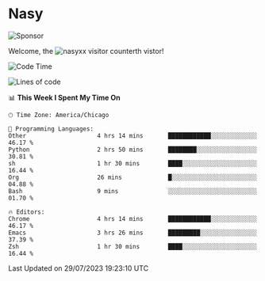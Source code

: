 # Nasy

<!--
<p align="center">
<img height="200" src="https://github-readme-stats.vercel.app/api?username=nasyxx&count_private=true&show_icons=true&theme=dracula&include_all_commits=true"/>
<img height="200" src="https://github-readme-stats.vercel.app/api/top-langs/?username=nasyxx&theme=dracula&hide=html,jupyter+notebook&count_private=true&show_icons=true"/>
</p>

  
----------------
-->

![Sponsor](https://img.shields.io/static/v1.svg?label=Sponsor&message=%E2%9D%A4&logo=GitHub&style=flat&color=pink)
 
Welcome, the ![nasyxx visitor counter](https://count.getloli.com/get/@nasyxx?theme=rule34)th vistor!
 
<!--START_SECTION:waka-->
![Code Time](http://img.shields.io/badge/Code%20Time-3%2C613%20hrs%2043%20mins-blue)

![Lines of code](https://img.shields.io/badge/From%20Hello%20World%20I%27ve%20Written-6.3%20million%20lines%20of%20code-blue)

📊 **This Week I Spent My Time On** 

```text
🕑︎ Time Zone: America/Chicago

💬 Programming Languages: 
Other                    4 hrs 14 mins       ████████████░░░░░░░░░░░░░   46.17 % 
Python                   2 hrs 50 mins       ████████░░░░░░░░░░░░░░░░░   30.81 % 
sh                       1 hr 30 mins        ████░░░░░░░░░░░░░░░░░░░░░   16.44 % 
Org                      26 mins             █░░░░░░░░░░░░░░░░░░░░░░░░   04.88 % 
Bash                     9 mins              ░░░░░░░░░░░░░░░░░░░░░░░░░   01.70 % 

🔥 Editors: 
Chrome                   4 hrs 14 mins       ████████████░░░░░░░░░░░░░   46.17 % 
Emacs                    3 hrs 26 mins       █████████░░░░░░░░░░░░░░░░   37.39 % 
Zsh                      1 hr 30 mins        ████░░░░░░░░░░░░░░░░░░░░░   16.44 % 
```


 Last Updated on 29/07/2023 19:23:10 UTC
<!--END_SECTION:waka-->

<!-- ![visitors](https://visitor-badge.laobi.icu/badge?page_id=nasyxx.nasyxx) -->
